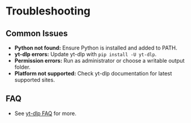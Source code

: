 # Troubleshooting

## Common Issues
- **Python not found:** Ensure Python is installed and added to PATH.
- **yt-dlp errors:** Update yt-dlp with `pip install -U yt-dlp`.
- **Permission errors:** Run as administrator or choose a writable output folder.
- **Platform not supported:** Check yt-dlp documentation for latest supported sites.

## FAQ
- See [yt-dlp FAQ](https://github.com/yt-dlp/yt-dlp#faq) for more.
